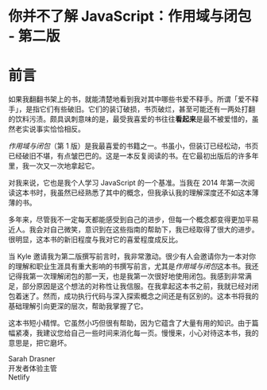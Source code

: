 # 你并不了解 JavaScript：作用域与闭包 - 第二版

# 前言

如果我翻翻书架上的书，就能清楚地看到我对其中哪些书爱不释手。所谓「爱不释手」，是指它们有些破旧。它们的装订破损，书页破烂，甚至可能还有一两处打翻的饮料污渍。颇具讽刺意味的是，最受我喜爱的书往往**看起来**是最不被爱惜的，虽然老实说事实恰恰相反。

_作用域与闭包_（第 1 版）是我最喜爱的书籍之一。书虽小，但装订已经松动，书页已经破旧不堪，有点皱巴巴的。这是一本反复阅读的书。在它最初出版后的许多年里，我一次又一次地拿起它。

对我来说，它也是我个人学习 JavaScript 的一个基准。当我在 2014 年第一次阅读这本书时，我虽然已经熟悉了其中的概念，但我承认我的理解深度还不如这本薄薄的书。

多年来，尽管我不一定每天都能感受到自己的进步，但每一个概念都变得更加平易近人。我会对自己微笑，意识到在这些指南的帮助下，我已经取得了很大的进步。很明显，这本书的新旧程度与我对它的喜爱程度成反比。

当 Kyle 邀请我为第二版撰写前言时，我非常激动。很少有人会邀请你为一本对你的理解和职业生涯具有重大影响的书撰写前言，尤其是*作用域与闭包*这本书。我还记得我第一次理解闭包的那一天，也是我第一次很好地使用闭包。我感到非常满足，部分原因是这个想法的对称性让我信服。在我拿起这本书之前，我就已经对闭包着迷了。然而，成功执行代码与深入探索概念之间还是有区别的。这本书将我的基础理解引向更深的层次，帮助我掌握了它。

这本书短小精悍。它虽然小巧但很有帮助，因为它蕴含了大量有用的知识。由于篇幅紧凑，我建议您给自己一些时间来消化每一页。慢慢来，小心对待这本书，我的意思是，把它磨坏。

<div>
Sarah Drasner<br/>
开发者体验主管<br/>
Netlify
</div>
